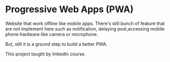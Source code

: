 # Progressive Web Apps (PWA)

Website that work offline like mobile apps.
There's still bunch of feature that are not implement here such as notification, delaying post,accessing mobile phone hardware like camera or microphone.

But, still it is a ground step to build a better PWA.

This project taught by linkedIn course.